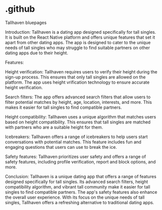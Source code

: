 # .github
Tallhaven bluepages

Introduction:
Tallhaven is a dating app designed specifically for tall singles. It is built on the React Native platform and offers unique features that set it apart from other dating apps. The app is designed to cater to the unique needs of tall singles who may struggle to find suitable partners on other dating apps due to their height.

Features:

Height verification: Tallhaven requires users to verify their height during the sign-up process. This ensures that only tall singles are allowed on the platform. The app uses height vrification technology to ensure accurate height verification.

Search filters: The app offers advanced search filters that allow users to filter potential matches by height, age, location, interests, and more. This makes it easier for tall singles to find compatible partners.

Height compatibility: Tallhaven uses a unique algorithm that matches users based on height compatibility. This ensures that tall singles are matched with partners who are a suitable height for them.

Icebreakers: Tallhaven offers a range of icebreakers to help users start conversations with potential matches. This feature includes fun and engaging questions that users can use to break the ice.

Safety features: Tallhaven prioritizes user safety and offers a range of safety features, including profile verification, report and block options, and more.

Conclusion:
Tallhaven is a unique dating app that offers a range of features designed specifically for tall singles. Its advanced search filters, height compatibility algorithm, and vibrant tall community make it easier for tall singles to find compatible partners. The app's safety features also enhance the overall user experience. With its focus on the unique needs of tall singles, Tallhaven offers a refreshing alternative to traditional dating apps.
